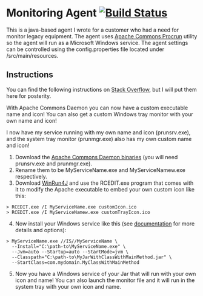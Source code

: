 # Monitoring Agent [![Build Status](https://travis-ci.org/dishmael/java-monitoring-agent.svg?branch=master)](https://travis-ci.org/dishmael/java-monitoring-agent)
This is a java-based agent I wrote for a customer who had a need for monitor legacy equipment.  The agent uses [Apache Commons Procrun](https://commons.apache.org/proper/commons-daemon/procrun.html) utility so the agent will run as a Microsoft Windows service.  The agent settings can be controlled using the config.properties file located under /src/main/resources.

## Instructions
You can find the following instructions on [Stack Overflow](http://stackoverflow.com/questions/68113/how-to-create-a-windows-service-from-java-app), but I will put them here for posterity.

With Apache Commons Daemon you can now have a custom executable name and icon! You can also get a custom Windows tray monitor with your own name and icon!

I now have my service running with my own name and icon (prunsrv.exe), and the system tray monitor (prunmgr.exe) also has my own custom name and icon!

1. Download the [Apache Commons Daemon binaries](http://www.apache.org/dist/commons/daemon/binaries/windows/) (you will need prunsrv.exe and prunmgr.exe).
2. Rename them to be MyServiceName.exe and MyServiceNamew.exe respectively.
3. Download [WinRun4J](http://winrun4j.sourceforge.net/) and use the RCEDIT.exe program that comes with it to modify the Apache executable to embed your own custom icon like this:
```
> RCEDIT.exe /I MyServiceName.exe customIcon.ico
> RCEDIT.exe /I MyServiceNamew.exe customTrayIcon.ico
```
4. Now install your Windows service like this (see [documentation](http://commons.apache.org/daemon/procrun.html) for more details and options):
```
> MyServiceName.exe //IS//MyServiceName \
  --Install="C:\path-to\MyServiceName.exe" \
  --Jvm=auto --Startup=auto --StartMode=jvm \
  --Classpath="C:\path-to\MyJarWithClassWithMainMethod.jar" \
  --StartClass=com.mydomain.MyClassWithMainMethod
```
5. Now you have a Windows service of your Jar that will run with your own icon and name! You can also launch the monitor file and it will run in the system tray with your own icon and name.
